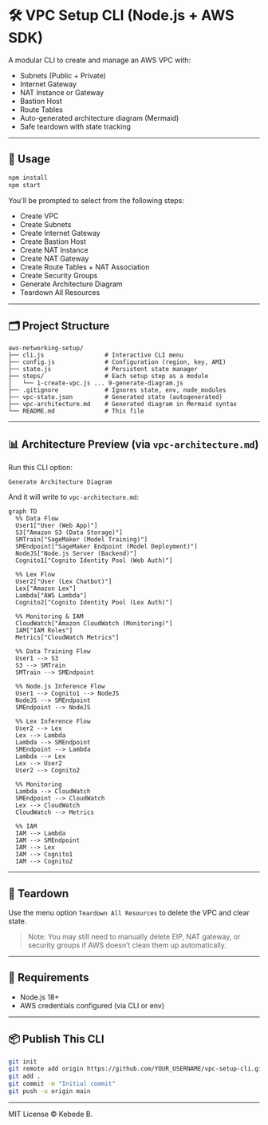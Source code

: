 # 🛠️ VPC Setup CLI (Node.js + AWS SDK)

A modular CLI to create and manage an AWS VPC with:
- Subnets (Public + Private)
- Internet Gateway
- NAT Instance or Gateway
- Bastion Host
- Route Tables
- Auto-generated architecture diagram (Mermaid)
- Safe teardown with state tracking

---

## 🚀 Usage

```bash
npm install
npm start
```

You'll be prompted to select from the following steps:

- Create VPC
- Create Subnets
- Create Internet Gateway
- Create Bastion Host
- Create NAT Instance
- Create NAT Gateway
- Create Route Tables + NAT Association
- Create Security Groups
- Generate Architecture Diagram
- Teardown All Resources

---

## 🗂 Project Structure

```
aws-networking-setup/
├── cli.js                 # Interactive CLI menu
├── config.js              # Configuration (region, key, AMI)
├── state.js               # Persistent state manager
├── steps/                 # Each setup step as a module
│   └── 1-create-vpc.js ... 9-generate-diagram.js
├── .gitignore             # Ignores state, env, node_modules
├── vpc-state.json         # Generated state (autogenerated)
├── vpc-architecture.md    # Generated diagram in Mermaid syntax
└── README.md              # This file
```

---

## 📊 Architecture Preview (via `vpc-architecture.md`)

Run this CLI option:
```
Generate Architecture Diagram
```
And it will write to `vpc-architecture.md`:

```mermaid
graph TD
  %% Data Flow
  User1["User (Web App)"]
  S3["Amazon S3 (Data Storage)"]
  SMTrain["SageMaker (Model Training)"]
  SMEndpoint["SageMaker Endpoint (Model Deployment)"]
  NodeJS["Node.js Server (Backend)"]
  Cognito1["Cognito Identity Pool (Web Auth)"]

  %% Lex Flow
  User2["User (Lex Chatbot)"]
  Lex["Amazon Lex"]
  Lambda["AWS Lambda"]
  Cognito2["Cognito Identity Pool (Lex Auth)"]

  %% Monitoring & IAM
  CloudWatch["Amazon CloudWatch (Monitoring)"]
  IAM["IAM Roles"]
  Metrics["CloudWatch Metrics"]

  %% Data Training Flow
  User1 --> S3
  S3 --> SMTrain
  SMTrain --> SMEndpoint

  %% Node.js Inference Flow
  User1 --> Cognito1 --> NodeJS
  NodeJS --> SMEndpoint
  SMEndpoint --> NodeJS

  %% Lex Inference Flow
  User2 --> Lex
  Lex --> Lambda
  Lambda --> SMEndpoint
  SMEndpoint --> Lambda
  Lambda --> Lex
  Lex --> User2
  User2 --> Cognito2

  %% Monitoring
  Lambda --> CloudWatch
  SMEndpoint --> CloudWatch
  Lex --> CloudWatch
  CloudWatch --> Metrics

  %% IAM
  IAM --> Lambda
  IAM --> SMEndpoint
  IAM --> Lex
  IAM --> Cognito1
  IAM --> Cognito2
```

---

## 🧹 Teardown
Use the menu option `Teardown All Resources` to delete the VPC and clear state.

> Note: You may still need to manually delete EIP, NAT gateway, or security groups if AWS doesn’t clean them up automatically.

---

## 🧰 Requirements
- Node.js 18+
- AWS credentials configured (via CLI or env)

---

## 📦 Publish This CLI
```bash
git init
git remote add origin https://github.com/YOUR_USERNAME/vpc-setup-cli.git
git add .
git commit -m "Initial commit"
git push -u origin main
```

---

MIT License © Kebede B.